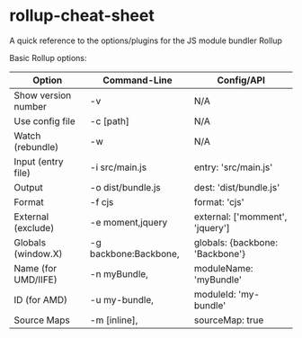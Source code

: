 # rollup-cheat-sheet
A quick reference to the options/plugins for the JS module bundler Rollup

Basic Rollup options:

| Option              | Command-Line          | Config/API                      |
| ------------------- | --------------------- | ------------------------------- |
| Show version number | -v                    | N/A                             |
| Use config file     | -c [path]             | N/A                             |
| Watch (rebundle)    | -w                    | N/A                             |
| Input (entry file)  | -i src/main.js        | entry: 'src/main.js'            |
| Output              | -o dist/bundle.js     | dest: 'dist/bundle.js'          |
| Format              | -f cjs                | format: 'cjs'                   |
| External (exclude)  | -e moment,jquery      | external: ['momment', 'jquery'] |
| Globals (window.X)  | -g backbone:Backbone, | globals: {backbone: 'Backbone'} |
| Name (for UMD/IIFE) | -n myBundle,          | moduleName: 'myBundle'          |
| ID (for AMD)        | -u my-bundle,         | moduleId: 'my-bundle'           |
| Source Maps         | -m [inline],          | sourceMap: true                 |
